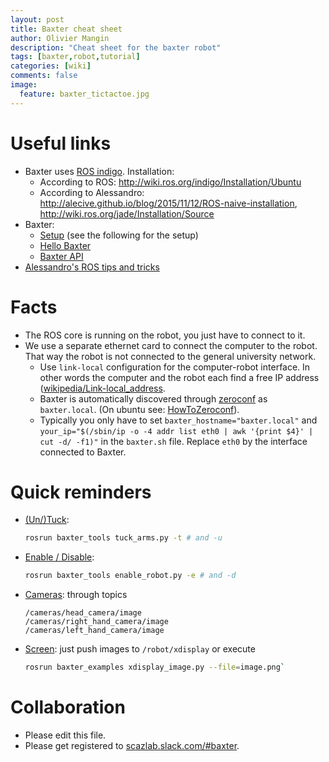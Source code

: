 ```yaml
---
layout: post
title: Baxter cheat sheet
author: Olivier Mangin
description: "Cheat sheet for the baxter robot"
tags: [baxter,robot,tutorial]
categories: [wiki]
comments: false
image:
  feature: baxter_tictactoe.jpg
---
```


# Useful links

- Baxter uses [ROS indigo](http://wiki.ros.org/indigo). Installation:
  - According to ROS: <http://wiki.ros.org/indigo/Installation/Ubuntu>
  - According to Alessandro: <http://alecive.github.io/blog/2015/11/12/ROS-naive-installation>, <http://wiki.ros.org/jade/Installation/Source>
- Baxter:
  - [Setup](http://sdk.rethinkrobotics.com/wiki/Workstation_Setup) (see the following for the setup)
  - [Hello Baxter](http://sdk.rethinkrobotics.com/wiki/Hello_Baxter)
  - [Baxter API](http://sdk.rethinkrobotics.com/wiki/API_Reference)
- [Alessandro's ROS tips and tricks](http://alecive.github.io/blog/2016/02/08/ROS-concepts/)

# Facts

- The ROS core is running on the robot, you just have to connect to it.
- We use a separate ethernet card to connect the computer to the robot. That way the robot is not connected to the general university network.
  - Use `link-local` configuration for the computer-robot interface. In other words the computer and the robot each find a free IP address ([wikipedia/Link-local_address](https://en.wikipedia.org/wiki/Link-local_address).
  - Baxter is automatically discovered through [zeroconf](https://en.wikipedia.org/wiki/Zero-configuration_networking) as `baxter.local`. (On ubuntu see: [HowToZeroconf](https://help.ubuntu.com/community/HowToZeroconf)).
  - Typically you only have to set `baxter_hostname="baxter.local"` and `your_ip="$(/sbin/ip -o -4 addr list eth0 | awk '{print $4}' | cut -d/ -f1)"` in the `baxter.sh` file. Replace `eth0` by the interface connected to Baxter.

# Quick reminders

- [(Un/)Tuck](https://github.com/RethinkRobotics/sdk-docs/wiki/Tuck-Arms-Example):
  ```bash
  rosrun baxter_tools tuck_arms.py -t # and -u
  ```
- [Enable / Disable](http://sdk.rethinkrobotics.com/wiki/Enable_Robot_Tool):
  ```bash
  rosrun baxter_tools enable_robot.py -e # and -d
  ```
- [Cameras](http://sdk.rethinkrobotics.com/wiki/API_Reference#Cameras): through topics
  ```
  /cameras/head_camera/image
  /cameras/right_hand_camera/image
  /cameras/left_hand_camera/image
  ```
- [Screen](http://sdk.rethinkrobotics.com/wiki/API_Reference#Screen_.28xdisplay.29): just push images to `/robot/xdisplay` or execute
  ```bash
  rosrun baxter_examples xdisplay_image.py --file=image.png`
  ```

# Collaboration

- Please edit this file.
- Please get registered to [scazlab.slack.com/#baxter](https://scazlab.slack.com/messages/baxter/).
